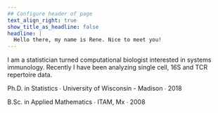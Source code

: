 ```yaml
---
## Configure header of page
text_align_right: true
show_title_as_headline: false
headline: |
  Hello there, my name is Rene. Nice to meet you!
---
```


I am a statistician turned computational biologist interested in systems immunology. Recently I have been analyzing single cell, 16S and TCR repertoire data.

Ph.D. in Statistics  &#8729;
 University of Wisconsin - Madison  &#8729;  2018

B.Sc. in Applied Mathematics  &#8729;
    ITAM, Mx  &#8729;  2008

